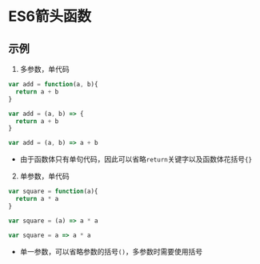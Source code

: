# ES6箭头函数

## 示例
1. 多参数，单代码
```javascript
var add = function(a, b){
  return a + b
}
```

```javascript
var add = (a, b) => {
  return a + b
}
```
```javascript
var add = (a, b) => a + b
```
- 由于函数体只有单句代码，因此可以省略`return`关键字以及函数体花括号`{}`

2. 单参数，单代码
```javascript
var square = function(a){
  return a * a
}
```


```javascript
var square = (a) => a * a
```
```javascript
var square = a => a * a
```
- 单一参数，可以省略参数的括号`()`，多参数时需要使用括号






